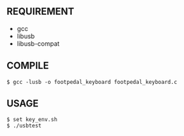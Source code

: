 ## REQUIREMENT

- gcc
- libusb
- libusb-compat

## COMPILE

```
$ gcc -lusb -o footpedal_keyboard footpedal_keyboard.c
```

## USAGE

```
$ set key_env.sh
$ ./usbtest
```
